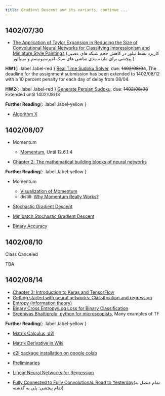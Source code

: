 ```yaml
---
title: Gradient Descent and its variants, continue ...
---
```



## 1402/07/30

* [The Application of Taylor Expansion in Reducing the Size of Convolutional Neural Networks for Classifying Impressionism and Miniature Style Paintings](https://fumcs.github.io/publications/#TaylorExpansion_in_CNN_prunning99) (کاربرد بسط تیلور در کاهش حجم شبکه های عصبی پیچشی برای طبقه بندی نقاشی های سبک امپرسیونیسم و مینیاتور
)

**HW1**{: .label .label-red } [Real Time Sudoku Solver](https://vu.um.ac.ir/mod/assign/view.php?id=454184), due: ~~1402/08/04~~,
The deadline for the assignment submission has been extended to 1402/08/12 with a 10 percent penalty for each day of delay from 08/04. 

**HW2**{: .label .label-red } [Generate Persian Sudoku](https://vu.um.ac.ir/mod/assign/view.php?id=454185), due: ~~1402/08/08~~ Extended until 1402/08/13

**Further Reading**{: .label .label-yellow }
* [Algorithm X](https://mamintoosi.github.io/slides/topics/DLX/DLX.html)



## 1402/08/07

* Momentum 
    - [Momentum](https://www.d2l.ai/chapter_optimization/momentum.html), Until 12.6.1.4

* [Chapter 2: The mathematical building blocks of neural networks](https://colab.research.google.com/github/fchollet/deep-learning-with-python-notebooks/blob/master/chapter02_mathematical-building-blocks.ipynb)

**Further Reading**{: .label .label-yellow }
* Momentum 
    - [Visualization of Momentum](https://milania.de/blog/Introduction_to_neural_network_optimizers_%5Bpart_1%5D_%E2%80%93_momentum_optimization)
    - distill: [Why Momentum Really Works?](https://distill.pub/2017/momentum/)

* [Stochastic Gradient Descent](https://www.d2l.ai/chapter_optimization/sgd.html)
* [Minibatch Stochastic Gradient Descent](https://www.d2l.ai/chapter_optimization/minibatch-sgd.html)
* [Binary Accuracy](https://www.tensorflow.org/api_docs/python/tf/keras/metrics/BinaryAccuracy)

## 1402/08/10

Class Canceled

TBA 

## 1402/08/14

* [Chapter 3: Introduction to Keras and TensorFlow](https://colab.research.google.com/github/fchollet/deep-learning-with-python-notebooks/blob/master/chapter03_introduction-to-keras-and-tf.ipynb)
* [Getting started with neural networks: Classification and regression](https://colab.research.google.com/github/fchollet/deep-learning-with-python-notebooks/blob/master/chapter04_getting-started-with-neural-networks.ipynb)
* [Entropy (information theory)](https://fa.wikipedia.org/wiki/%D8%A2%D9%86%D8%AA%D8%B1%D9%88%D9%BE%DB%8C_%D8%A7%D8%B7%D9%84%D8%A7%D8%B9%D8%A7%D8%AA)
* [Binary Cross Entropy/Log Loss for Binary Classification](https://www.analyticsvidhya.com/blog/2021/03/binary-cross-entropy-log-loss-for-binary-classification/)
* [Sreenivas Bhattiprolu, python for microscopists](https://github.com/bnsreenu/python_for_microscopists), Many examples of TF

**Further Reading**{: .label .label-yellow }

* [Matrix Calculus, d2l](https://www.d2l.ai/chapter_preliminaries/calculus.html) 
* [Matrix Derivative in Wiki](https://en.wikipedia.org/wiki/Matrix_calculus#Layout_conventions)
* [d2l package installation on google colab](https://stackoverflow.com/questions/76248695/d2l-package-installation-on-google-colab)
* [Preliminaries](https://d2l.ai/chapter_preliminaries/index.html)
* [Linear Neural Networks for Regression](https://d2l.ai/chapter_linear-regression/index.html)


* [Fully Connected to Fully Convolutional: Road to Yesterday](https://fumcs.github.io/publications/#FC2FC_2022)(تمام متصل به تمام پیچشی: پلی به گذشته)
